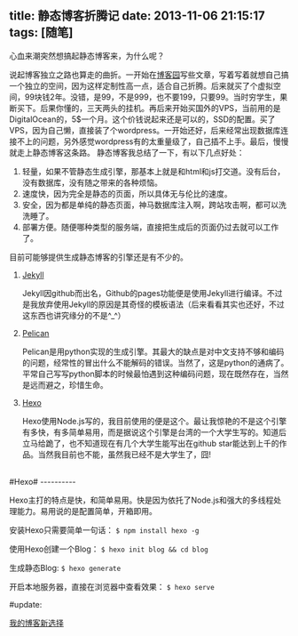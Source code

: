 title: 静态博客折腾记
date: 2013-11-06 21:15:17
tags: [随笔]
---

心血来潮突然想搞起静态博客来，为什么呢？

<!--more-->

说起博客独立之路也算走的曲折。一开始在[博客园](http://www.cnblogs.com/qianlifeng)写些文章，写着写着就想自己搞一个独立的空间，因为这样定制性高一点，适合自己折腾。后来就买了个虚拟空间，99块钱2年。没错，是99，不是999，也不要199，只要99。当时穷学生，果断买下。后果你懂的，三天两头的挂机。再后来开始买国外的VPS，当前用的是DigitalOcean的，5$一个月。这个价钱说起来还是可以的，SSD的配置。买了VPS，因为自己懒，直接装了个wordpress。一开始还好，后来经常出现数据库连接不上的问题，另外感觉wordpress有的太重量级了，自己插不上手。最后，慢慢就走上静态博客这条路。
静态博客我总结了一下，有以下几点好处：  

1. 轻量，如果不管静态生成引擎，那基本上就是和html和js打交道。没有后台，没有数据库，没有随之带来的各种烦恼。
2. 速度快，因为完全是静态的页面，所以具体无与伦比的速度。  
3. 安全，因为都是单纯的静态页面，神马数据库注入啊，跨站攻击啊，都可以洗洗睡了。
4. 部署方便。随便哪种类型的服务端，直接把生成后的页面仍过去就可以工作了。

目前可能够提供生成静态博客的引擎还是有不少的。  

1. [Jekyll](http://jekyllrb.com/)
	
	Jekyll因github而出名，Github的pages功能便是使用Jekyll进行编译。不过是我放弃使用Jekyll的原因是其奇怪的模板语法（后来看看其实也还好，不过这东西也讲究缘分的不是^_^）  

2. [Pelican](http://getpelican.com)
	
	Pelican是用python实现的生成引擎。其最大的缺点是对中文支持不够和编码的问题，经常性的冒出什么不能解码的错误。当然了，这是python的通病了。平常自己写写python脚本的时候最怕遇到这种编码问题，现在既然存在，当然是远而避之，珍惜生命。  

3. [Hexo](http://zespia.tw/hexo/)

	Hexo使用Node.js写的，我目前使用的便是这个。最让我惊艳的不是这个引擎有多快，有多简单易用，而是据说这个引擎是台湾的一个大学生写的。知道后立马给跪了，也不知道现在有几个大学生能写出在github star能达到上千的作品。当然我目前也不能，虽然我已经不是大学生了，囧!  

<br/>
#Hexo#
----------

Hexo主打的特点是快，和简单易用。快是因为依托了Node.js和强大的多线程处理能力。易用说的是配置简单，开箱即用。
	
安装Hexo只需要简单一句话：
	```
	$ npm install hexo -g
	```

使用Hexo创建一个Blog：
	```
	$ hexo init blog && cd blog
	```  

生成静态Blog:
	```
	$ hexo generate
	```

开启本地服务器，直接在浏览器中查看效果：
	```
	$ hexo serve
	```  

#update:  

[我的博客新选择](http://scottqian.com/2014/06/20/my_new_choise_for_blogging/)

